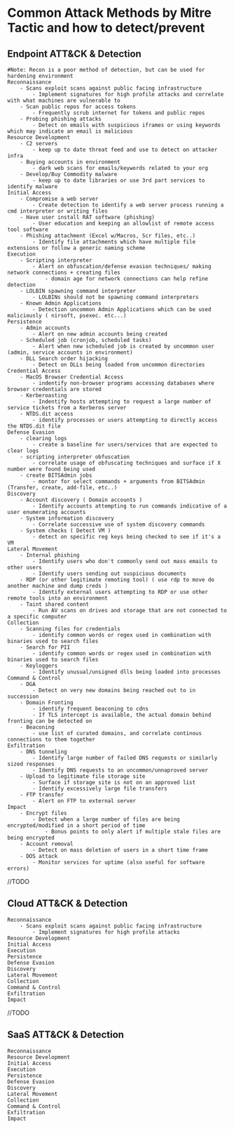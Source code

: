 # Common Attack Methods by Mitre Tactic and how to detect/prevent

## Endpoint ATT&CK & Detection
    #Note: Recon is a poor method of detection, but can be used for hardening environment
    Reconnaissance
        - Scans exploit scans against public facing infrastructure
            - Implement signatures for high profile attacks and correlate with what machines are vulnerable to
        - Scan public repos for access tokens
            - Frequently scrub internet for tokens and public repos
        - Probing phishing attacks
            - Detect on emails with suspicious iframes or using keywords which may indicate an email is malicious
    Resource Development
        - C2 servers
            - keep up to date threat feed and use to detect on attacker infra
        - Buying accounts in environment
            - dark web scans for emails/keywords related to your org
        - Develop/Buy Commodity malware
            - keep up to date libraries or use 3rd part services to identify malware
    Initial Access
        - Compromise a web server
            - Create detection to identify a web server process running a cmd interpreter or writing files
        - Have user install RAT software (phishing)
            - User education and keeping an allowlist of remote access tool software
        - Phishing attachment (Excel w/Macros, Scr files, etc..)
            - Identify file attachments which have multiple file extensions or follow a generic naming scheme
    Execution
        - Scripting interpreter
            - Alert on obfuscation/defense evasion techniques/ making network connections + creating files
                - domain age for network connections can help refine detection
        - LOLBIN spawning command interpreter
            - LOLBINs should not be spawning command interpreters
        - Known Admin Applications
            - Detection uncommon Admin Applications which can be used maliciously ( nirsoft, psexec. etc...)
    Persistence
        - Admin accounts
            - Alert on new admin accounts being created
        - Scheduled job (cronjob, scheduled tasks)
            - Alert when new scheduled job is created by uncommon user (admin, service accounts in environment)
        - DLL Search order hijacking
            - Detect on DLLs being loaded from uncommon directories
    Credential Access
        - MacOS Browser Credential Access
            - indentify non-browser programs accessing databases where browser credentials are stored
        - Kerberoasting
            - Indentify hosts attempting to request a large number of service tickets from a Kerberos server
        - NTDS.dit access
            - identify processes or users attempting to directly access the NTDS.dit file
    Defense Evasion
        - clearing logs
            - create a baseline for users/services that are expected to clear logs
        - scripting interpreter obfuscation
            - correlate usage of obfuscating techniques and surface if X number were found being used
        - create BITSAdmin jobs
            - montor for select commands + arguments from BITSAdmin (Transfer, create, add-file, etc..)
    Discovery
        - Account discovery ( Domain accounts )
            - Identify accounts attempting to run commands indicative of a user enumerating accounts
        - System information discovery
            - Correlate successive use of system discovery commands
        - System checks ( Detect VM )
            - detect on specific reg keys being checked to see if it's a VM
    Lateral Movement
        - Internal phishing
            - Identify users who don't commonly send out mass emails to other users
            - Identify users sending out suspicious documents
        - RDP (or other legitimate remoting tool) ( use rdp to move do another machine and dump creds )
            - Identify external users attempting to RDP or use other remote tools into an environment
        - Taint shared content
            - Run AV scans on drives and storage that are not connected to a specific computer
    Collection
        - Scanning files for credentials
            - identify common words or regex used in combination with binaries used to search files
        - Search for PII
            - identify common words or regex used in combination with binaries used to search files
        - Keyloggers
            - Identify unusual/unsigned dlls being loaded into processes
    Command & Control
        - DGA
            - Detect on very new domains being reached out to in succession
        - Domain Fronting
            - identify frequent beaconing to cdns
            - If TLS intercept is available, the actual domain behind fronting can be detected on
        - Beaconing
            - use list of curated domains, and correlate continous connections to them together
    Exfiltration
        - DNS tunneling
            - Identify large number of failed DNS requests or similarly sized responses
            - Identify DNS requests to an uncommon/unnaproved server
        - Upload to legitimate file storage site
            - Surface if storage site is not on an approved list
            - Identify excessively large file transfers
        - FTP transfer
            - Alert on FTP to external server
    Impact
        - Encrypt files
            - Detect when a large number of files are being encrypted/modified in a short period of time
                - Bonus points to only alert if multiple stale files are being encrypted
        - Account removal 
            - Detect on mass deletion of users in a short time frame
        - DOS attack
            - Monitor services for uptime (also useful for software errors)

//TODO
## Cloud ATT&CK & Detection
    Reconnaissance
        - Scans exploit scans against public facing infrastructure
            - Implement signatures for high profile attacks
    Resource Development
    Initial Access
    Execution
    Persistence
    Defense Evasion
    Discovery
    Lateral Movement
    Collection
    Command & Control
    Exfiltration
    Impact

//TODO
## SaaS ATT&CK & Detection
    Reconnaissance
    Resource Development
    Initial Access
    Execution
    Persistence
    Defense Evasion
    Discovery
    Lateral Movement
    Collection
    Command & Control
    Exfiltration
    Impact